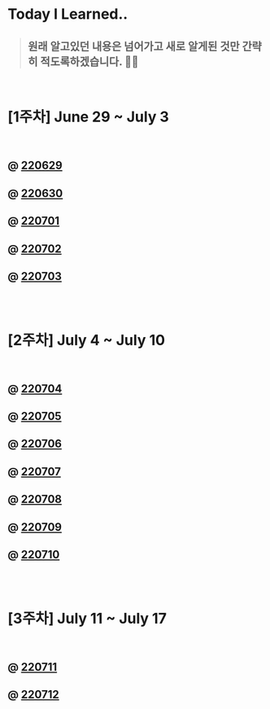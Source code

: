 # Today I Learned..

> ## 원래 알고있던 내용은 넘어가고 새로 알게된 것만 간략히 적도록하겠습니다. 🙇‍♂️

<br>

#  [1주차] June 29 ~ July 3

<br>
     
## @ [220629](https://github.com/froggy1014/TIL/blob/main/TIL/220629.md)
 
## @ [220630](https://github.com/froggy1014/TIL/blob/main/TIL/220630.md)

## @ [220701](https://github.com/froggy1014/TIL/blob/main/TIL/220701.md)

## @ [220702](https://github.com/froggy1014/TIL/blob/main/TIL/220702.md)

## @ [220703](https://github.com/froggy1014/TIL/blob/main/TIL/220703.md)


<br>
<br>

#  [2주차] July 4 ~ July 10

<br>

## @ [220704](https://github.com/froggy1014/TIL/blob/main/TIL/220704.md)

## @ [220705](https://github.com/froggy1014/TIL/blob/main/TIL/220705.md)

## @ [220706](https://github.com/froggy1014/TIL/blob/main/TIL/220706.md)

## @ [220707](https://github.com/froggy1014/TIL/blob/main/TIL/220707.md)

## @ [220708](https://github.com/froggy1014/TIL/blob/main/TIL/220708.md)

## @ [220709](https://github.com/froggy1014/TIL/blob/main/TIL/220709.md)

## @ [220710](https://github.com/froggy1014/TIL/blob/main/TIL/220710.md)

<br>
<br>

#  [3주차] July 11 ~ July 17

<br>

## @ [220711](https://github.com/froggy1014/TIL/blob/main/TIL/220711.md)

## @ [220712](https://github.com/froggy1014/TIL/blob/main/TIL/220712.md)
